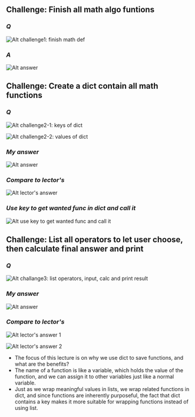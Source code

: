 ## **Challenge: Finish all math algo funtions**

### _Q_

![Alt challenge1: finish math def](pic/01.jpg)

### _A_

![Alt answer](pic/02.jpg)

## **Challenge: Create a dict contain all math functions**

### _Q_

![Alt challenge2-1: keys of dict](pic/03.jpg)

![Alt challenge2-2: values of dict](pic/04.jpg)

### _My answer_

![Alt answer](pic/05.jpg)

### _Compare to lector's_

![Alt lector's answer](pic/06.jpg)

### _Use key to get wanted func in dict and call it_

![Alt use key to get wanted func and call it](pic/07.jpg)

## **Challenge: List all operators to let user choose, then calculate final answer and print**

### _Q_

![Alt challange3: list operators, input, calc and print result](pic/08.jpg)

### _My answer_

![Alt answer](pic/09.jpg)

### _Compare to lector's_

![Alt lector's answer 1](pic/10.jpg)

![Alt lector's answer 2](pic/11.jpg)

- The focus of this lecture is on why we use dict to save functions, and what are the benefits?
- The name of a function is like a variable, which holds the value of the function, and we can assign it to other variables just like a normal variable.
- Just as we wrap meaningful values in lists, we wrap related functions in dict, and since functions are inherently purposeful, the fact that dict contains a key makes it more suitable for wrapping functions instead of using list.
